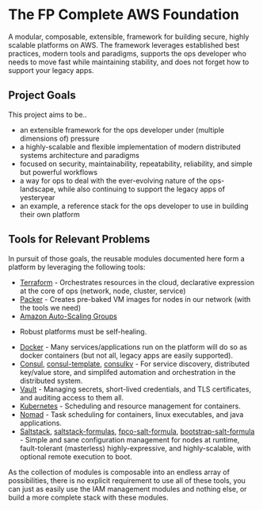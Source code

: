 # The FP Complete AWS Foundation

A modular, composable, extensible, framework for building secure, highly scalable
platforms on AWS. The framework leverages established best practices, modern
tools and paradigms, supports the ops developer who needs to move fast while
maintaining stability, and does not forget how to support your legacy apps.


## Project Goals

This project aims to be..

* an extensible framework for the ops developer under (multiple dimensions
  of) pressure
* a highly-scalable and flexible implementation of modern distributed systems
  architecture and paradigms
* focused on security, maintainability, repeatability, reliability, and simple
  but powerful workflows
* a way for ops to deal with the ever-evolving nature of the ops-landscape,
  while also continuing to support the legacy apps of yesteryear
* an example, a reference stack for the ops developer to use in building their
  own platform


## Tools for Relevant Problems

In pursuit of those goals, the reusable modules documented here form a platform
by leveraging the following tools:

* [Terraform](https://terraform.io) - Orchestrates resources in the cloud,
  declarative expression at the core of ops (network, node, cluster, service)
* [Packer](https://packer.io) - Creates pre-baked VM images for nodes in our
  network (with the tools we need)
* [Amazon Auto-Scaling Groups](http://docs.aws.amazon.com/AutoScaling/latest/DeveloperGuide/WhatIsAutoScaling.html)
- Robust platforms must be self-healing.
* [Docker](https://docker.com) - Many services/applications run on the platform
  will do so as docker containers (but not all, legacy apps are easily supported).
* [Consul](https://consul.io),
  [consul-template](https://github.com/hashicorp/consul-template),
  [consulkv](https://github.com/spiritloose/consulkv) - For service discovery,
  distributed key/value store, and simplifed automation and orchestration in the
  distributed system.
* [Vault](https://www.vaultproject.io/) - Managing secrets, short-lived
  credentials, and TLS certificates, and auditing access to them all.
* [Kubernetes](http://kubernetes.io/) - Scheduling and resource management for
  containers.
* [Nomad](http://nomadproject.io/) - Task scheduling for containers, linux
  executables, and java applications.
* [Saltstack](https://saltstack.com),
  [saltstack-formulas](https://github.com/saltstack-formulas/),
  [fpco-salt-formula](https://github.com/fpco/fpco-salt-formula),
  [bootstrap-salt-formula](https://github.com/fpco/bootstrap-salt-formula) - Simple
  and sane configuration management for nodes at runtime, fault-tolerant
  (masterless) highly-expressive, and highly-scalable, with optional remote
  execution to boot.

As the collection of modules is composable into an endless array of possibilities,
there is no explicit requirement to use all of these tools, you can just as easily
use the IAM management modules and nothing else, or build a more complete stack
with these modules.
